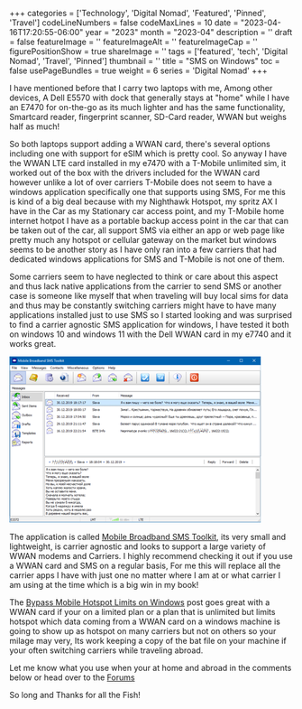 ﻿+++
categories = ['Technology', 'Digital Nomad', 'Featured', 'Pinned', 'Travel']
codeLineNumbers = false
codeMaxLines = 10
date = "2023-04-16T17:20:55-06:00"
year = "2023"
month = "2023-04"
description = ''
draft = false
featureImage = ''
featureImageAlt = ''
featureImageCap = ''
figurePositionShow = true
shareImage = ''
tags = ['featured', 'tech', 'Digital Nomad', 'Travel', 'Pinned']
thumbnail = ''
title = "SMS on Windows"
toc = false
usePageBundles = true
weight = 6
series = 'Digital Nomad'
+++

I have mentioned before that I carry two laptops with me, Among other devices, A Dell E5570 with dock that generally stays at "home" while I have an E7470 for on-the-go as its much lighter and has the same functionality, Smartcard reader, fingerprint scanner, SD-Card reader, WWAN but weighs half as much!

So both laptops support adding a WWAN card, there's several options including one with support for eSIM which is pretty cool. So anyway I have the WWAN LTE card installed in my e7470 with a T-Mobile unlimited sim, it worked out of the box with the drivers included for the WWAN card however unlike a lot of over carriers T-Mobile does not seem to have a windows application specifically one that supports using SMS, For me this is kind of a big deal because with my Nighthawk Hotspot, my spritz AX I have in the Car as my Stationary car access point, and my T-Mobile home internet hotpot I have as a portable backup access point in the car that can be taken out of the car, all support SMS via either an app or web page like pretty much any hotspot or cellular gateway on the market but windows seems to be another story as I have only ran into a few carriers that had dedicated windows applications for SMS and T-Mobile is not one of them.

Some carriers seem to have neglected to think or care about this aspect and thus lack native applications from the carrier to send SMS or another case is someone like myself that when traveling will buy local sims for data and thus may be constantly switching carriers might have to have many applications installed just to use SMS so I started looking and was surprised to find a carrier agnostic SMS application for windows, I have tested it both on windows 10 and windows 11 with the Dell WWAN card in my e7740 and it works great. 

![Mobile Broadband SMS Toolkit](v1.1.0.9-application-preview.png)


The application is called [Mobile Broadband SMS Toolkit](http://awx.black-it.eu/en/software/mobile%20broadband%20sms%20toolkit/index.htm), its very small and lightweight, is carrier agnostic and looks to support a large variety of WWAN modems and Carriers. I highly recommend checking it out if you use a WWAN card and SMS on a regular basis, For me this will replace all the carrier apps I have with just one no matter where I am at or what carrier I am using at the time which is a big win in my book! 

The [Bypass Mobile Hotspot Limits on Windows](https://techrelay.xyz/post/bypass-mobile-hotspot-windows/) post goes great with a WWAN card if your on a limited plan or a plan that is unlimited but limits hotspot which data coming from a WWAN card on a windows machine is going to show up as hotspot on many carriers but not on others so your milage may very, Its work keeping a copy of the bat file on your machine if your often switching carriers while traveling abroad. 

Let me know what you use when your at home and abroad in the comments below or head over to the [Forums](https://forum.techrelay.xyz/)

So long and Thanks for all the Fish!


